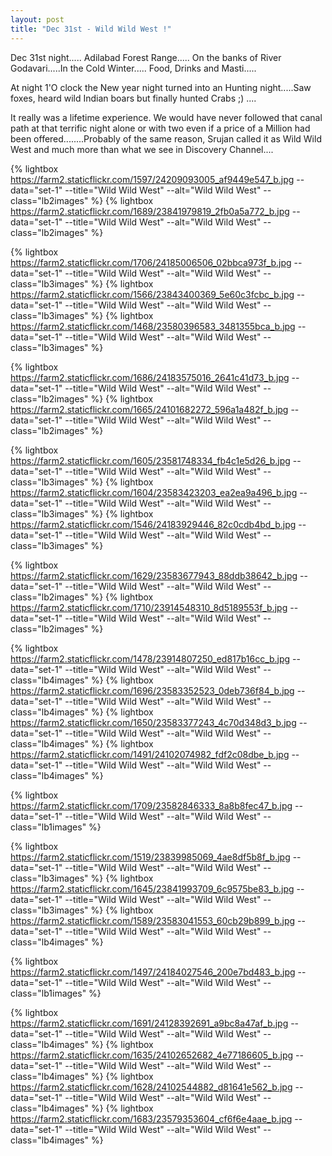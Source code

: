 ```yaml
---
layout: post
title: "Dec 31st - Wild Wild West !"
---
```


<p>Dec 31st night.....
Adilabad Forest Range..... 
On the banks of River Godavari.....In the Cold Winter.....
Food, Drinks and Masti.....
<p>At night 1'O clock the New year night turned into an Hunting night.....Saw foxes, heard wild Indian boars but finally hunted Crabs ;) ....
<p>It really was a lifetime experience. We would have never followed that canal path at that terrific night alone or with two even if a price of a Million had been offered........Probably of the same reason, Srujan called it as Wild Wild West and much more than what we see in Discovery Channel....
</p>

<p>

{% lightbox https://farm2.staticflickr.com/1597/24209093005_af9449e547_b.jpg --data="set-1" --title="Wild Wild West" --alt="Wild Wild West" --class="lb2images" %}
{% lightbox https://farm2.staticflickr.com/1689/23841979819_2fb0a5a772_b.jpg --data="set-1" --title="Wild Wild West" --alt="Wild Wild West" --class="lb2images" %}

</p>

<p>

{% lightbox https://farm2.staticflickr.com/1706/24185006506_02bbca973f_b.jpg --data="set-1" --title="Wild Wild West" --alt="Wild Wild West" --class="lb3images" %}
{% lightbox https://farm2.staticflickr.com/1566/23843400369_5e60c3fcbc_b.jpg --data="set-1" --title="Wild Wild West" --alt="Wild Wild West" --class="lb3images" %}
{% lightbox https://farm2.staticflickr.com/1468/23580396583_3481355bca_b.jpg --data="set-1" --title="Wild Wild West" --alt="Wild Wild West" --class="lb3images" %}

</p>

<!--more-->

<p>

{% lightbox https://farm2.staticflickr.com/1686/24183575016_2641c41d73_b.jpg --data="set-1" --title="Wild Wild West" --alt="Wild Wild West" --class="lb2images" %}
{% lightbox https://farm2.staticflickr.com/1665/24101682272_596a1a482f_b.jpg --data="set-1" --title="Wild Wild West" --alt="Wild Wild West" --class="lb2images" %}

</p>

<p>

{% lightbox https://farm2.staticflickr.com/1605/23581748334_fb4c1e5d26_b.jpg --data="set-1" --title="Wild Wild West" --alt="Wild Wild West" --class="lb3images" %}
{% lightbox https://farm2.staticflickr.com/1604/23583423203_ea2ea9a496_b.jpg --data="set-1" --title="Wild Wild West" --alt="Wild Wild West" --class="lb3images" %}
{% lightbox https://farm2.staticflickr.com/1546/24183929446_82c0cdb4bd_b.jpg --data="set-1" --title="Wild Wild West" --alt="Wild Wild West" --class="lb3images" %}

</p>

<p>

{% lightbox https://farm2.staticflickr.com/1629/23583677943_88ddb38642_b.jpg --data="set-1" --title="Wild Wild West" --alt="Wild Wild West" --class="lb2images" %}
{% lightbox https://farm2.staticflickr.com/1710/23914548310_8d5189553f_b.jpg --data="set-1" --title="Wild Wild West" --alt="Wild Wild West" --class="lb2images" %}

</p>

<p>

{% lightbox https://farm2.staticflickr.com/1478/23914807250_ed817b16cc_b.jpg --data="set-1" --title="Wild Wild West" --alt="Wild Wild West" --class="lb4images" %}
{% lightbox https://farm2.staticflickr.com/1696/23583352523_0deb736f84_b.jpg --data="set-1" --title="Wild Wild West" --alt="Wild Wild West" --class="lb4images" %}
{% lightbox https://farm2.staticflickr.com/1650/23583377243_4c70d348d3_b.jpg --data="set-1" --title="Wild Wild West" --alt="Wild Wild West" --class="lb4images" %}
{% lightbox https://farm2.staticflickr.com/1491/24102074982_fdf2c08dbe_b.jpg --data="set-1" --title="Wild Wild West" --alt="Wild Wild West" --class="lb4images" %}

</p>

<p>

{% lightbox https://farm2.staticflickr.com/1709/23582846333_8a8b8fec47_b.jpg --data="set-1" --title="Wild Wild West" --alt="Wild Wild West" --class="lb1images" %}

</p>

<p>

{% lightbox https://farm2.staticflickr.com/1519/23839985069_4ae8df5b8f_b.jpg --data="set-1" --title="Wild Wild West" --alt="Wild Wild West" --class="lb3images" %}
{% lightbox https://farm2.staticflickr.com/1645/23841993709_6c9575be83_b.jpg --data="set-1" --title="Wild Wild West" --alt="Wild Wild West" --class="lb3images" %}
{% lightbox https://farm2.staticflickr.com/1589/23583041553_60cb29b899_b.jpg --data="set-1" --title="Wild Wild West" --alt="Wild Wild West" --class="lb4images" %}

</p>

<p>

{% lightbox https://farm2.staticflickr.com/1497/24184027546_200e7bd483_b.jpg --data="set-1" --title="Wild Wild West" --alt="Wild Wild West" --class="lb1images" %}

</p>

<p>

{% lightbox https://farm2.staticflickr.com/1691/24128392691_a9bc8a47af_b.jpg --data="set-1" --title="Wild Wild West" --alt="Wild Wild West" --class="lb4images" %}
{% lightbox https://farm2.staticflickr.com/1635/24102652682_4e77186605_b.jpg --data="set-1" --title="Wild Wild West" --alt="Wild Wild West" --class="lb4images" %}
{% lightbox https://farm2.staticflickr.com/1628/24102544882_d81641e562_b.jpg --data="set-1" --title="Wild Wild West" --alt="Wild Wild West" --class="lb4images" %}
{% lightbox https://farm2.staticflickr.com/1683/23579353604_cf6f6e4aae_b.jpg --data="set-1" --title="Wild Wild West" --alt="Wild Wild West" --class="lb4images" %}

</p>
